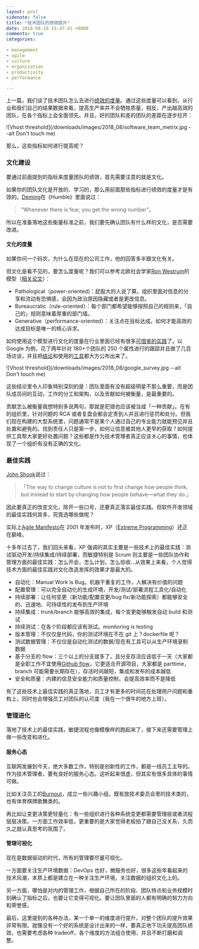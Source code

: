 ```yaml
---
layout: post
sidenote: false
title: "技术团队的绩效提升"
date: 2018-08-16 15:47:41 +0800
comments: true
categories:

- management
- agile
- culture
- organization
- productivity
- performance

---
```


上一篇，我们谈了技术团队怎么去进行[绩效的度量](/2018/08/how-to-measure-tech-organization-performance)。通过这些度量可以看到，从行业和我们自己的结果数据来看，提高生产率并不会牺牲质量，相反，产出越高效的团队，在各个指标上会全面领先。并且，好的团队和差的团队的差距在逐步拉开：

![Vhost threshold](/downloads/images/2018_08/software_team_metrix.jpg --alt Don't touch me)

 那么，这些指标如何进行提高呢？

### 文化建设

要通过前面提到的指标来度量团队的绩效，首先需要注意的就是文化。

如果你的团队文化是开放的、学习的，那么用前面那些指标进行绩效的度量才是有效的。[Deming](https://en.wikipedia.org/wiki/W._Edwards_Deming)在《Humble》里面说过：

> "Whenever there is fear, you get the wrong number"。

所以在准备落地这些衡量标准之前，我们要先确认团队有什么样的文化，是否需要改进。

#### 文化的度量

如果你问一个码农，为什么在现在的公司工作，他的回答多半跟文化有关。

但文化是看不见的，要怎么度量呢？我们可以参考北欧社会学家[Ron Westrum](https://en.wikipedia.org/wiki/Ron_Westrum)的模型（[相关论文](https://www.ncbi.nlm.nih.gov/pmc/articles/PMC1765804/pdf/v013p0ii22.pdf)）：

- Pathological（power-oriented)：屁股大的人说了算。组织里面对信息的分享和流动有恐惧感，会因为政治原因隐藏或者是更改信息。
- Bureaucratic（rule-oriented）：每个部门都希望能够按照自己的规则来，「自己的」规则意味着厚重的部门墙。
- Generative（performance-oriented）：关注点在目标达成。如何才能高效的达成目标是唯一的核心诉求。

如何使用这个模型进行文化的度量在行业里面已经有很多[可借鉴的实践](https://www.andykelk.net/devops/using-the-westrum-typology-to-measure-culture)了。以 Google 为例，花了两年针对 180+个团队的 250 个属性进行的跟踪并且做了几百场访谈，并且把[结论](https://rework.withgoogle.com/blog/five-keys-to-a-successful-google-team/)和使用的[工具](https://rework.withgoogle.com/guides/understanding-team-effectiveness/steps/help-teams-determine-their-needs/)都大方公布出来了。

![Vhost threshold](/downloads/images/2018_08/google_survey.jpg --alt Don't touch me)

这些结论里令人印象特别深刻的是：团队里面有没有超级明星不那么重要，而是团队成员间的互动，工作的分工和架构，以及贡献如何被衡量，是最重要的。

贡献怎么被衡量我想特别多说两句，那就是犯错也应该被当成「一种贡献」。在有的组织里，针对问题的 RCA 或者复盘会都会定责到人并且进行惩罚和处分。但我们现在构建的大型系统里，问题通常不是某个人通过自己的专业能力就能预见并且处置和避免的。找到责任人只是第一步，如何让信息被其他人更早的获取？如何提供工具帮大家更好处置问题？这些都是作为技术管理者真正应该关心的事情，也体现了一个组织有没有正确的文化。

### 最佳实践

[John Shook](https://www.lean.org/WhoWeAre/LeanPerson.cfm?LeanPersonId=4)说过：

> 「The way to change culture is not to first change how people think, but instead to start by changing how people behave—what they do.」

因此要真正的改变文化，除开一些口号，还要真正落实最佳实践。但软件开发领域的最佳实践何其多，究竟选哪些做呢？

实际上[Agile Manifesto](http://agilemanifesto.org/)在 2001 年发布时，XP（[Extreme Programming](http://www.extremeprogramming.org/)）还正在巅峰。

十多年过去了，我们回头来看，XP 强调的其实主要是一些技术上的最佳实践：测试驱动开发/持续集成/持续部署，而敏捷特别是 Scrum 则主要是一些团队协作和管理方面的最佳实践：怎么开会，怎么计划，怎么验收...从效果上来看，个人觉得技术方面的最佳实践对文化改造发挥的效果才是最大的。

- 自动化：Manual Work is Bug。机器干重复的工作，人解决有价值的问题
- 配置管理：可以完全自动化的生成环境，开发/测试/部署流程工具化/自动化
- 持续部署：让任何变更（新功能/配置变更/bug fix/新功能探索）都能够安全的、迅速地、可持续性的发布到生产环境
- 持续集成：trunk/branch 能够高效的集成，每个变更能够触发自动 build 和测试
- 持续测试：在各个阶段都应该有测试。monitoring is testing
- 版本管理：不仅仅是代码，你的测试环境在不在 git 上？dockerfile 呢？
- 测试数据管理：不仅仅是自动化测试的数据/现在有工具可以从生产环境录制数据
- 基于分支的 flow：三个以上的分支就多了，且分支存活应该低于一天（大家都是全职工作不宜使用[Github flow](https://guides.github.com/introduction/flow/)，它更适合开源项目，大家都是 parttime，branch 可能需要长期存在），存活时间越短，集成和发布的成本越低
- 安全和质量：内建的信息安全能力和质量控制，会提高效率而不是降低

有了这些技术上最佳实践的真正落地，员工才有更多的时间花在处理用户问题和重构上，同时也会增强员工对团队的认可度（我在一个很牛的地方上班）。

### 管理进化

落地了技术上的最佳实践，敏捷流程也像模像样的跑起来了，接下来还需要管理上做一些改变和进化。

#### 服务心态

互联网发展到今天，绝大多数工作，特别是创新性的工作，都是一线员工主导的。作为技术管理者，要有良好的服务心态。这听起来很虚，但其实有很多具体的事情可做。

比如关注员工的[Burnout](https://lenciel.com/2015/10/the-myth-of-work-life-balance/)，成立一些兴趣小组，既有放技术委员会里的技术类的，也有体育棋牌歌舞类的。

再比如让变更决策更轻量化：有一些组织进行各种系统变更都需要管理层或者流程层层决策。一方面工作效率低，更重要的是大家觉得老板拍了跟自己没关系，久而久之就认真思考的氛围了。


#### 管理可视化

现在是数据驱动的时代，所有的管理要尽量可视化。

一方面要关注生产环境数据：DevOps 也好，微服务也好，很多这些年看起来的技术风潮，本质上都是建立在一种关注生产环境，关注数据的组织文化上的。

另一方面，哪怕是对内的管理工作，根据自己所在的阶段、团队特点和业务规模时刻确认了指标之后，也要让它变得可视化。要让团队里面的人都有明确的努力方向和荣誉感。

最后，这里提到的各种办法，某一个单一的维度进行提升，对整个团队的提升效果非常有限。就像没有一个好的系统是设计出来的一样，要真正地下功夫提高团队绩效，也需要考虑各种 tradeoff，各个维度的方法组合使用，并且不断打磨和调整。